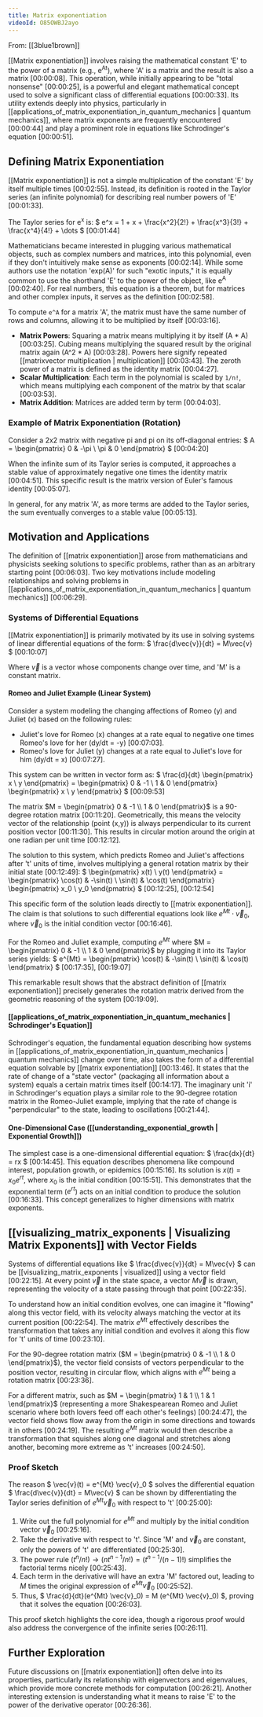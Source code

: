 ```yaml
---
title: Matrix exponentiation
videoId: O85OWBJ2ayo
---
```


From: [[3blue1brown]] <br/> 

[[Matrix exponentiation]] involves raising the mathematical constant 'E' to the power of a matrix (e.g., e<sup>At</sup>), where 'A' is a matrix and the result is also a matrix <a class="yt-timestamp" data-t="00:00:08">[00:00:08]</a>. This operation, while initially appearing to be "total nonsense" <a class="yt-timestamp" data-t="00:00:25">[00:00:25]</a>, is a powerful and elegant mathematical concept used to solve a significant class of differential equations <a class="yt-timestamp" data-t="00:00:33">[00:00:33]</a>. Its utility extends deeply into physics, particularly in [[applications_of_matrix_exponentiation_in_quantum_mechanics | quantum mechanics]], where matrix exponents are frequently encountered <a class="yt-timestamp" data-t="00:00:44">[00:00:44]</a> and play a prominent role in equations like Schrodinger's equation <a class="yt-timestamp" data-t="00:00:51">[00:00:51]</a>.

## Defining Matrix Exponentiation

[[Matrix exponentiation]] is not a simple multiplication of the constant 'E' by itself multiple times <a class="yt-timestamp" data-t="00:02:55">[00:02:55]</a>. Instead, its definition is rooted in the Taylor series (an infinite polynomial) for describing real number powers of 'E' <a class="yt-timestamp" data-t="00:01:33">[00:01:33]</a>.

The Taylor series for e<sup>x</sup> is:
$ e^x = 1 + x + \frac{x^2}{2!} + \frac{x^3}{3!} + \frac{x^4}{4!} + \dots $ <a class="yt-timestamp" data-t="00:01:44">[00:01:44]</a>

Mathematicians became interested in plugging various mathematical objects, such as complex numbers and matrices, into this polynomial, even if they don't intuitively make sense as exponents <a class="yt-timestamp" data-t="00:02:14">[00:02:14]</a>. While some authors use the notation 'exp(A)' for such "exotic inputs," it is equally common to use the shorthand 'E' to the power of the object, like e<sup>A</sup> <a class="yt-timestamp" data-t="00:02:40">[00:02:40]</a>. For real numbers, this equation is a theorem, but for matrices and other complex inputs, it serves as the definition <a class="yt-timestamp" data-t="00:02:58">[00:02:58]</a>.

To compute `e^A` for a matrix 'A', the matrix must have the same number of rows and columns, allowing it to be multiplied by itself <a class="yt-timestamp" data-t="00:03:16">[00:03:16]</a>.
*   **Matrix Powers**: Squaring a matrix means multiplying it by itself (A * A) <a class="yt-timestamp" data-t="00:03:25">[00:03:25]</a>. Cubing means multiplying the squared result by the original matrix again (A^2 * A) <a class="yt-timestamp" data-t="00:03:28">[00:03:28]</a>. Powers here signify repeated [[matrixvector multiplication | multiplication]] <a class="yt-timestamp" data-t="00:03:43">[00:03:43]</a>. The zeroth power of a matrix is defined as the identity matrix <a class="yt-timestamp" data-t="00:04:27">[00:04:27]</a>.
*   **Scalar Multiplication**: Each term in the polynomial is scaled by `1/n!`, which means multiplying each component of the matrix by that scalar <a class="yt-timestamp" data-t="00:03:53">[00:03:53]</a>.
*   **Matrix Addition**: Matrices are added term by term <a class="yt-timestamp" data-t="00:04:03">[00:04:03]</a>.

### Example of Matrix Exponentiation (Rotation)

Consider a 2x2 matrix with negative pi and pi on its off-diagonal entries:
$ A = \begin{pmatrix} 0 & -\pi \\ \pi & 0 \end{pmatrix} $ <a class="yt-timestamp" data-t="00:04:20">[00:04:20]</a>

When the infinite sum of its Taylor series is computed, it approaches a stable value of approximately negative one times the identity matrix <a class="yt-timestamp" data-t="00:04:51">[00:04:51]</a>. This specific result is the matrix version of Euler's famous identity <a class="yt-timestamp" data-t="00:05:07">[00:05:07]</a>.

In general, for any matrix 'A', as more terms are added to the Taylor series, the sum eventually converges to a stable value <a class="yt-timestamp" data-t="00:05:13">[00:05:13]</a>.

## Motivation and Applications

The definition of [[matrix exponentiation]] arose from mathematicians and physicists seeking solutions to specific problems, rather than as an arbitrary starting point <a class="yt-timestamp" data-t="00:06:03">[00:06:03]</a>. Two key motivations include modeling relationships and solving problems in [[applications_of_matrix_exponentiation_in_quantum_mechanics | quantum mechanics]] <a class="yt-timestamp" data-t="00:06:29">[00:06:29]</a>.

### Systems of Differential Equations

[[Matrix exponentiation]] is primarily motivated by its use in solving systems of linear differential equations of the form:
$ \frac{d\vec{v}}{dt} = M\vec{v} $ <a class="yt-timestamp" data-t="00:10:07">[00:10:07]</a>

Where $\vec{v}$ is a vector whose components change over time, and 'M' is a constant matrix.

#### Romeo and Juliet Example (Linear System)

Consider a system modeling the changing affections of Romeo (y) and Juliet (x) based on the following rules:
*   Juliet's love for Romeo (x) changes at a rate equal to negative one times Romeo's love for her (dy/dt = -y) <a class="yt-timestamp" data-t="00:07:03">[00:07:03]</a>.
*   Romeo's love for Juliet (y) changes at a rate equal to Juliet's love for him (dy/dt = x) <a class="yt-timestamp" data-t="00:07:27">[00:07:27]</a>.

This system can be written in vector form as:
$ \frac{d}{dt} \begin{pmatrix} x \\ y \end{pmatrix} = \begin{pmatrix} 0 & -1 \\ 1 & 0 \end{pmatrix} \begin{pmatrix} x \\ y \end{pmatrix} $ <a class="yt-timestamp" data-t="00:09:53">[00:09:53]</a>

The matrix $M = \begin{pmatrix} 0 & -1 \\ 1 & 0 \end{pmatrix}$ is a 90-degree rotation matrix <a class="yt-timestamp" data-t="00:11:20">[00:11:20]</a>.
Geometrically, this means the velocity vector of the relationship (point (x,y)) is always perpendicular to its current position vector <a class="yt-timestamp" data-t="00:11:30">[00:11:30]</a>. This results in circular motion around the origin at one radian per unit time <a class="yt-timestamp" data-t="00:12:12">[00:12:12]</a>.

The solution to this system, which predicts Romeo and Juliet's affections after 't' units of time, involves multiplying a general rotation matrix by their initial state <a class="yt-timestamp" data-t="00:12:49">[00:12:49]</a>:
$ \begin{pmatrix} x(t) \\ y(t) \end{pmatrix} = \begin{pmatrix} \cos(t) & -\sin(t) \\ \sin(t) & \cos(t) \end{pmatrix} \begin{pmatrix} x_0 \\ y_0 \end{pmatrix} $ <a class="yt-timestamp" data-t="00:12:25">[00:12:25]</a>, <a class="yt-timestamp" data-t="00:12:54">[00:12:54]</a>

This specific form of the solution leads directly to [[matrix exponentiation]]. The claim is that solutions to such differential equations look like $e^{Mt} \cdot \vec{v}_0$, where $\vec{v}_0$ is the initial condition vector <a class="yt-timestamp" data-t="00:16:46">[00:16:46]</a>.

For the Romeo and Juliet example, computing $e^{Mt}$ where $M = \begin{pmatrix} 0 & -1 \\ 1 & 0 \end{pmatrix}$ by plugging it into its Taylor series yields:
$ e^{Mt} = \begin{pmatrix} \cos(t) & -\sin(t) \\ \sin(t) & \cos(t) \end{pmatrix} $ <a class="yt-timestamp" data-t="00:17:35">[00:17:35]</a>, <a class="yt-timestamp" data-t="00:19:07">[00:19:07]</a>

This remarkable result shows that the abstract definition of [[matrix exponentiation]] precisely generates the rotation matrix derived from the geometric reasoning of the system <a class="yt-timestamp" data-t="00:19:09">[00:19:09]</a>.

#### [[applications_of_matrix_exponentiation_in_quantum_mechanics | Schrodinger's Equation]]

Schrodinger's equation, the fundamental equation describing how systems in [[applications_of_matrix_exponentiation_in_quantum_mechanics | quantum mechanics]] change over time, also takes the form of a differential equation solvable by [[matrix exponentiation]] <a class="yt-timestamp" data-t="00:13:46">[00:13:46]</a>. It states that the rate of change of a "state vector" (packaging all information about a system) equals a certain matrix times itself <a class="yt-timestamp" data-t="00:14:17">[00:14:17]</a>. The imaginary unit 'i' in Schrodinger's equation plays a similar role to the 90-degree rotation matrix in the Romeo-Juliet example, implying that the rate of change is "perpendicular" to the state, leading to oscillations <a class="yt-timestamp" data-t="00:21:44">[00:21:44]</a>.

#### One-Dimensional Case ([[understanding_exponential_growth | Exponential Growth]])

The simplest case is a one-dimensional differential equation: $ \frac{dx}{dt} = rx $ <a class="yt-timestamp" data-t="00:14:45">[00:14:45]</a>.
This equation describes phenomena like compound interest, population growth, or epidemics <a class="yt-timestamp" data-t="00:15:16">[00:15:16]</a>. Its solution is $x(t) = x_0 e^{rt}$, where $x_0$ is the initial condition <a class="yt-timestamp" data-t="00:15:51">[00:15:51]</a>. This demonstrates that the exponential term ($e^{rt}$) acts on an initial condition to produce the solution <a class="yt-timestamp" data-t="00:16:33">[00:16:33]</a>. This concept generalizes to higher dimensions with matrix exponents.

## [[visualizing_matrix_exponents | Visualizing Matrix Exponents]] with Vector Fields

Systems of differential equations like $ \frac{d\vec{v}}{dt} = M\vec{v} $ can be [[visualizing_matrix_exponents | visualized]] using a vector field <a class="yt-timestamp" data-t="00:22:15">[00:22:15]</a>. At every point $\vec{v}$ in the state space, a vector $M\vec{v}$ is drawn, representing the velocity of a state passing through that point <a class="yt-timestamp" data-t="00:22:35">[00:22:35]</a>.

To understand how an initial condition evolves, one can imagine it "flowing" along this vector field, with its velocity always matching the vector at its current position <a class="yt-timestamp" data-t="00:22:54">[00:22:54]</a>. The matrix $e^{Mt}$ effectively describes the transformation that takes any initial condition and evolves it along this flow for 't' units of time <a class="yt-timestamp" data-t="00:23:10">[00:23:10]</a>.

For the 90-degree rotation matrix ($M = \begin{pmatrix} 0 & -1 \\ 1 & 0 \end{pmatrix}$), the vector field consists of vectors perpendicular to the position vector, resulting in circular flow, which aligns with $e^{Mt}$ being a rotation matrix <a class="yt-timestamp" data-t="00:23:36">[00:23:36]</a>.

For a different matrix, such as $M = \begin{pmatrix} 1 & 1 \\ 1 & 1 \end{pmatrix}$ (representing a more Shakespearean Romeo and Juliet scenario where both lovers feed off each other's feelings) <a class="yt-timestamp" data-t="00:24:47">[00:24:47]</a>, the vector field shows flow away from the origin in some directions and towards it in others <a class="yt-timestamp" data-t="00:24:19">[00:24:19]</a>. The resulting $e^{Mt}$ matrix would then describe a transformation that squishes along one diagonal and stretches along another, becoming more extreme as 't' increases <a class="yt-timestamp" data-t="00:24:50">[00:24:50]</a>.

### Proof Sketch

The reason $ \vec{v}(t) = e^{Mt} \vec{v}_0 $ solves the differential equation $ \frac{d\vec{v}}{dt} = M\vec{v} $ can be shown by differentiating the Taylor series definition of $e^{Mt}\vec{v}_0$ with respect to 't' <a class="yt-timestamp" data-t="00:25:00">[00:25:00]</a>:

1.  Write out the full polynomial for $e^{Mt}$ and multiply by the initial condition vector $\vec{v}_0$ <a class="yt-timestamp" data-t="00:25:16">[00:25:16]</a>.
2.  Take the derivative with respect to 't'. Since 'M' and $\vec{v}_0$ are constant, only the powers of 't' are differentiated <a class="yt-timestamp" data-t="00:25:30">[00:25:30]</a>.
3.  The power rule $(t^n / n!) \rightarrow (n t^{n-1} / n!) = (t^{n-1} / (n-1)!)$ simplifies the factorial terms nicely <a class="yt-timestamp" data-t="00:25:43">[00:25:43]</a>.
4.  Each term in the derivative will have an extra 'M' factored out, leading to $M$ times the original expression of $e^{Mt}\vec{v}_0$ <a class="yt-timestamp" data-t="00:25:52">[00:25:52]</a>.
5.  Thus, $ \frac{d}{dt}(e^{Mt} \vec{v}_0) = M (e^{Mt} \vec{v}_0) $, proving that it solves the equation <a class="yt-timestamp" data-t="00:26:03">[00:26:03]</a>.

This proof sketch highlights the core idea, though a rigorous proof would also address the convergence of the infinite series <a class="yt-timestamp" data-t="00:26:11">[00:26:11]</a>.

## Further Exploration

Future discussions on [[matrix exponentiation]] often delve into its properties, particularly its relationship with eigenvectors and eigenvalues, which provide more concrete methods for computation <a class="yt-timestamp" data-t="00:26:21">[00:26:21]</a>. Another interesting extension is understanding what it means to raise 'E' to the power of the derivative operator <a class="yt-timestamp" data-t="00:26:36">[00:26:36]</a>.